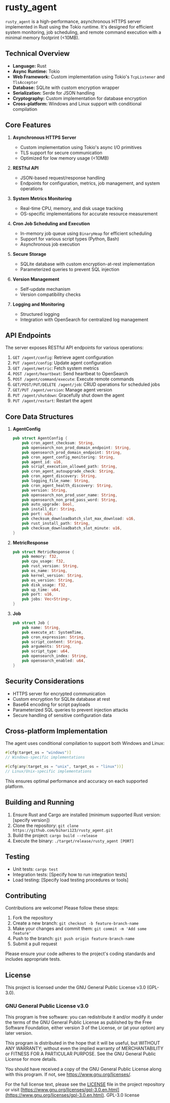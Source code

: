 # rusty_agent
`rusty_agent` is a high-performance, asynchronous HTTPS server implemented in Rust using the Tokio runtime. It's designed for efficient system monitoring, job scheduling, and remote command execution with a minimal memory footprint (&lt;10MB).


## Technical Overview

- **Language:** Rust
- **Async Runtime:** Tokio
- **Web Framework:** Custom implementation using Tokio's `TcpListener` and `TlsAcceptor`
- **Database:** SQLite with custom encryption wrapper
- **Serialization:** Serde for JSON handling
- **Cryptography:** Custom implementation for database encryption
- **Cross-platform:** Windows and Linux support with conditional compilation

## Core Features

1. **Asynchronous HTTPS Server**
   - Custom implementation using Tokio's async I/O primitives
   - TLS support for secure communication
   - Optimized for low memory usage (<10MB)

2. **RESTful API**
   - JSON-based request/response handling
   - Endpoints for configuration, metrics, job management, and system operations

3. **System Metrics Monitoring**
   - Real-time CPU, memory, and disk usage tracking
   - OS-specific implementations for accurate resource measurement

4. **Cron Job Scheduling and Execution**
   - In-memory job queue using `BinaryHeap` for efficient scheduling
   - Support for various script types (Python, Bash)
   - Asynchronous job execution

5. **Secure Storage**
   - SQLite database with custom encryption-at-rest implementation
   - Parameterized queries to prevent SQL injection

6. **Version Management**
   - Self-update mechanism
   - Version compatibility checks

7. **Logging and Monitoring**
   - Structured logging
   - Integration with OpenSearch for centralized log management

## API Endpoints

The server exposes RESTful API endpoints for various operations:

1. `GET /agent/config`: Retrieve agent configuration
2. `PUT /agent/config`: Update agent configuration
3. `GET /agent/metric`: Fetch system metrics
4. `POST /agent/heartbeat`: Send heartbeat to OpenSearch
5. `POST /agent/command/execute`: Execute remote commands
6. `GET/POST/PUT/DELETE /agent/job`: CRUD operations for scheduled jobs
7. `GET/PUT /agent/version`: Manage agent version
8. `PUT /agent/shutdown`: Gracefully shut down the agent
9. `PUT /agent/restart`: Restart the agent

## Core Data Structures

1. **AgentConfig**
   ```rust
   pub struct AgentConfig {
       pub cron_agent_checksum: String,
       pub opensearch_non_prod_domain_endpoint: String,
       pub opensearch_prod_domain_endpoint: String,
       pub cron_agent_config_monitoring: String,
       pub agent_id: u16,
       pub script_execution_allowed_path: String,
       pub cron_agent_autoupgrade_check: String,
       pub cron_agent_discovery: String,
       pub logging_file_name: String,
       pub cron_agent_health_discovery: String,
       pub version: String,
       pub opensearch_non_prod_user_name: String,
       pub opensearch_non_prod_pass_word: String,
       pub auto_upgrade: bool,
       pub install_dir: String,
       pub port: u16,
       pub checksum_downloadbatch_slot_max_download: u16,
       pub rust_install_path: String,
       pub checksum_downloadbatch_slot_minute: u16,
   }
   ```

2. **MetricResponse**
   ```rust
   pub struct MetricResponse {
       pub memory: f32,
       pub cpu_usage: f32,
       pub rust_version: String,
       pub os_name: String,
       pub kernel_version: String,
       pub os_version: String,
       pub disk_usage: f32,
       pub up_time: u64,
       pub port: u16,
       pub jobs: Vec<String>,
   }
   ```

3. **Job**
   ```rust
   pub struct Job {
       pub name: String,
       pub execute_at: SystemTime,
       pub cron_expression: String,
       pub script_content: String,
       pub arguments: String,
       pub script_type: u64,
       pub opensearch_index: String,
       pub opensearch_enabled: u64,
   }
   ```

## Security Considerations

- HTTPS server for encrypted communication
- Custom encryption for SQLite database at rest
- Base64 encoding for script payloads
- Parameterized SQL queries to prevent injection attacks
- Secure handling of sensitive configuration data

## Cross-platform Implementation

The agent uses conditional compilation to support both Windows and Linux:

```rust
#[cfg(target_os = "windows")]
// Windows-specific implementations

#[cfg(any(target_os = "unix", target_os = "linux"))]
// Linux/Unix-specific implementations
```

This ensures optimal performance and accuracy on each supported platform.

## Building and Running

1. Ensure Rust and Cargo are installed (minimum supported Rust version: [specify version])
2. Clone the repository: `git clone https://github.com/bihari123/rusty_agent.git`
3. Build the project: `cargo build --release`
4. Execute the binary: `./target/release/rusty_agent [PORT]`

## Testing

- Unit tests: `cargo test`
- Integration tests: [Specify how to run integration tests]
- Load testing: [Specify load testing procedures or tools]

## Contributing

Contributions are welcome! Please follow these steps:

1. Fork the repository
2. Create a new branch: `git checkout -b feature-branch-name`
3. Make your changes and commit them: `git commit -m 'Add some feature'`
4. Push to the branch: `git push origin feature-branch-name`
5. Submit a pull request

Please ensure your code adheres to the project's coding standards and includes appropriate tests.

## License

This project is licensed under the GNU General Public License v3.0 (GPL-3.0).

### GNU General Public License v3.0

This program is free software: you can redistribute it and/or modify it under the terms of the GNU General Public License as published by the Free Software Foundation, either version 3 of the License, or (at your option) any later version.

This program is distributed in the hope that it will be useful, but WITHOUT ANY WARRANTY; without even the implied warranty of MERCHANTABILITY or FITNESS FOR A PARTICULAR PURPOSE. See the GNU General Public License for more details.

You should have received a copy of the GNU General Public License along with this program. If not, see <https://www.gnu.org/licenses/>.

For the full license text, please see the [LICENSE](LICENSE) file in the project repository or visit [https://www.gnu.org/licenses/gpl-3.0.en.html](https://www.gnu.org/licenses/gpl-3.0.en.html).
GPL-3.0 license


